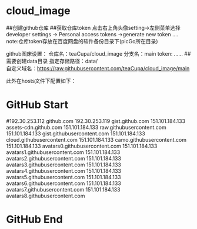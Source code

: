 # cloud_image

##创建github仓库
##获取仓库token
点击右上角头像setting->左侧菜单选择developer settings
    -> Personal access tokens ->generate new token ....
note:仓库token存放在百度网盘的软件备份目录下(picGo所在目录)

github图床设置：
仓库名：teaCupa/cloud_image
分支名：main
token: ......
##需要创建data目录
指定存储路径：data/  
自定义域名：https://raw.githubusercontent.com/teaCupa/cloud_image/main

此外在hosts文件下配置如下：
# GitHub Start
#192.30.253.112    github.com
192.30.253.119    gist.github.com
151.101.184.133    assets-cdn.github.com
151.101.184.133    raw.githubusercontent.com
151.101.184.133    gist.githubusercontent.com
151.101.184.133    cloud.githubusercontent.com
151.101.184.133    camo.githubusercontent.com
151.101.184.133    avatars0.githubusercontent.com
151.101.184.133    avatars1.githubusercontent.com
151.101.184.133    avatars2.githubusercontent.com
151.101.184.133    avatars3.githubusercontent.com
151.101.184.133    avatars4.githubusercontent.com
151.101.184.133    avatars5.githubusercontent.com
151.101.184.133    avatars6.githubusercontent.com
151.101.184.133    avatars7.githubusercontent.com
151.101.184.133    avatars8.githubusercontent.com
# GitHub End



